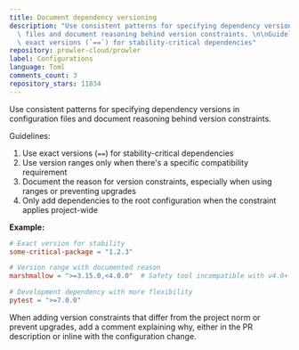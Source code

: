 ```yaml
---
title: Document dependency versioning
description: "Use consistent patterns for specifying dependency versions in configuration\
  \ files and document reasoning behind version constraints. \n\nGuidelines:\n1. Use\
  \ exact versions (`==`) for stability-critical dependencies"
repository: prowler-cloud/prowler
label: Configurations
language: Toml
comments_count: 3
repository_stars: 11834
---
```


Use consistent patterns for specifying dependency versions in configuration files and document reasoning behind version constraints. 

Guidelines:
1. Use exact versions (`==`) for stability-critical dependencies
2. Use version ranges only when there's a specific compatibility requirement
3. Document the reason for version constraints, especially when using ranges or preventing upgrades
4. Only add dependencies to the root configuration when the constraint applies project-wide

**Example:**
```toml
# Exact version for stability
some-critical-package = "1.2.3"

# Version range with documented reason
marshmallow = ">=3.15.0,<4.0.0"  # Safety tool incompatible with v4.0+

# Development dependency with more flexibility
pytest = ">=7.0.0"
```

When adding version constraints that differ from the project norm or prevent upgrades, add a comment explaining why, either in the PR description or inline with the configuration change.